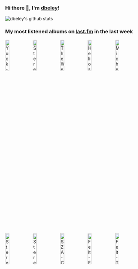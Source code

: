 ### Hi there 👋, I'm [dbeley](https://dbeley.ovh/en)!

![dbeley's github stats](https://github-readme-stats.vercel.app/api?username=dbeley)

### My most listened albums on [last.fm](https://www.last.fm/user/d_beley) in the last week

[<img src='https://lastfm.freetls.fastly.net/i/u/300x300/dc43310b0265ab2a030f985fcd3998a6.png' width='16%' height='16%' alt='Yuck - Glow & Behold'>](https://www.last.fm/music/yuck/glow%2b%2526%2bbehold)&nbsp;
[<img src='https://lastfm.freetls.fastly.net/i/u/300x300/c6d45b90bbb0292d9da39e500da8103a.jpg' width='16%' height='16%' alt='Stereolab - Emperor Tomato Ketchup'>](https://www.last.fm/music/stereolab/emperor%2btomato%2bketchup)&nbsp;
[<img src='https://lastfm.freetls.fastly.net/i/u/300x300/d2007f3e5211b32819c93f594de6ae8b.png' width='16%' height='16%' alt='The Wedding Present - Seamonsters'>](https://www.last.fm/music/the%2bwedding%2bpresent/seamonsters)&nbsp;
[<img src='https://lastfm.freetls.fastly.net/i/u/300x300/b15830d455934a99bd896dc4b6664d5f.png' width='16%' height='16%' alt='Helios - Unomia'>](https://www.last.fm/music/helios/unomia)&nbsp;
[<img src='https://lastfm.freetls.fastly.net/i/u/300x300/3d92624385f4bf5a9c07ea64e14ab07b.jpg' width='16%' height='16%' alt='Michel Legrand - Les demoiselles de Rochefort'>](https://www.last.fm/music/michel%2blegrand/les%2bdemoiselles%2bde%2brochefort)&nbsp;
<br>
[<img src='https://lastfm.freetls.fastly.net/i/u/300x300/5be4db107cf7f8e9def9338b87030ec7.jpg' width='16%' height='16%' alt='Stereolab - Cobra and Phases Group Play Voltage in the Milky Night'>](https://www.last.fm/music/stereolab/cobra%2band%2bphases%2bgroup%2bplay%2bvoltage%2bin%2bthe%2bmilky%2bnight)&nbsp;
[<img src='https://lastfm.freetls.fastly.net/i/u/300x300/f76da5e7f8895fa1de817316332a1db3.jpg' width='16%' height='16%' alt='Stereolab - Transient Random-Noise Bursts with Announcements'>](https://www.last.fm/music/stereolab/transient%2brandom-noise%2bbursts%2bwith%2bannouncements)&nbsp;
[<img src='https://lastfm.freetls.fastly.net/i/u/300x300/9dcae165f522e0d818f7e75a3b5b6e16.jpg' width='16%' height='16%' alt='SZA - Ctrl'>](https://www.last.fm/music/sza/ctrl)&nbsp;
[<img src='https://lastfm.freetls.fastly.net/i/u/300x300/a2bce88268aa4ede8e499ff832aab0c9.png' width='16%' height='16%' alt='Felt - Forever Breathes the Lonely Word'>](https://www.last.fm/music/felt/forever%2bbreathes%2bthe%2blonely%2bword)&nbsp;
[<img src='https://lastfm.freetls.fastly.net/i/u/300x300/a1a9659bf6044c98ad0621b1616bd790.jpg' width='16%' height='16%' alt='Felt - The Strange Idols Pattern And Other Short stories'>](https://www.last.fm/music/felt/the%2bstrange%2bidols%2bpattern%2band%2bother%2bshort%2bstories)&nbsp;
<br>
